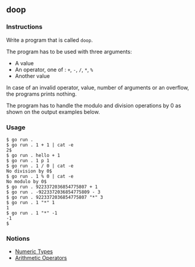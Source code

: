 ## doop

### Instructions

Write a program that is called `doop`.

The program has to be used with three arguments:

- A value
- An operator, one of : `+`, `-`, `/`, `*`, `%`
- Another value

In case of an invalid operator, value, number of arguments or an overflow, the programs prints nothing.

The program has to handle the modulo and division operations by 0 as shown on the output examples below.

### Usage

```console
$ go run .
$ go run . 1 + 1 | cat -e
2$
$ go run . hello + 1
$ go run . 1 p 1
$ go run . 1 / 0 | cat -e
No division by 0$
$ go run . 1 % 0 | cat -e
No modulo by 0$
$ go run . 9223372036854775807 + 1
$ go run . -9223372036854775809 - 3
$ go run . 9223372036854775807 "*" 3
$ go run . 1 "*" 1
1
$ go run . 1 "*" -1
-1
$
```

### Notions

- [Numeric Types](https://golang.org/ref/spec#Numeric_types)
- [Arithmetic Operators](https://golang.org/ref/spec#Arithmetic_operators)
